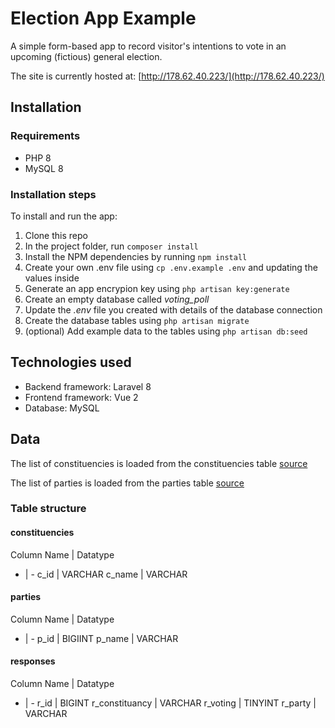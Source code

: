 # Election App Example

A simple form-based app to record visitor's intentions to vote in an upcoming (fictious) general election.

The site is currently hosted at: [http://178.62.40.223/](http://178.62.40.223/)

## Installation

### Requirements

* PHP 8
* MySQL 8

### Installation steps

To install and run the app:

1. Clone this repo
2. In the project folder, run `composer install`
3. Install the NPM dependencies by running `npm install`
4. Create your own .env file using `cp .env.example .env` and updating the values inside
5. Generate an app encrypion key using `php artisan key:generate`
6. Create an empty database called *voting_poll*
7. Update the *.env* file you created with details of the database connection
8. Create the database tables using `php artisan migrate`
9. (optional) Add example data to the tables using `php artisan db:seed`

## Technologies used

* Backend framework: Laravel 8
* Frontend framework: Vue 2
* Database: MySQL

## Data

The list of constituencies is loaded from the constituencies table [source](https://services1.arcgis.com/ESMARspQHYMw9BZ9/arcgis/rest/services/Westminster_Parliamentary_Constituencies_December_2020_UK_BUC/FeatureServer/0/query?where=1%3D1&outFields=PCON20NM,PCON20CD&outSR=4326&f=json&returnGeometry=false)

The list of parties is loaded from the parties table [source](https://www.parliament.uk/about/mps-and-lords/members/parties/)

### Table structure

#### constituencies

Column Name | Datatype
- | -
c_id | VARCHAR
c_name | VARCHAR

#### parties

Column Name | Datatype
- | -
p_id | BIGIINT
p_name | VARCHAR

#### responses

Column Name | Datatype
- | -
r_id | BIGINT
r_constituancy | VARCHAR
r_voting | TINYINT
r_party | VARCHAR
